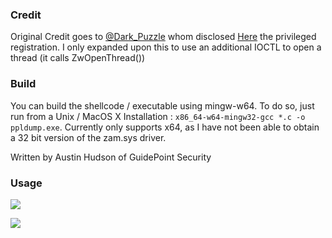 ### Credit

Original Credit goes to [@Dark_Puzzle](https://twitter.com/Dark_Puzzle) whom disclosed [Here](http://rce4fun.blogspot.com/2018/02/malwarefox-antimalware-zam64sys.html) the privileged registration. I only expanded upon this to use an additional IOCTL to open a thread (it calls ZwOpenThread())

### Build

You can build the shellcode / executable using mingw-w64. To do so, just run from a Unix / MacOS X Installation : `x86_64-w64-mingw32-gcc *.c -o ppldump.exe`. Currently only supports x64, as I have not been able to obtain a 32 bit version of the zam.sys driver.

Written by Austin Hudson of GuidePoint Security

### Usage

![](https://i.imgur.com/ShQ6ucp.png)

![](https://i.imgur.com/umaTT1x.png)

